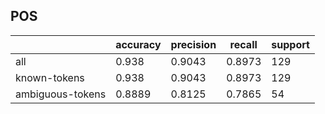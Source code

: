 
## POS

|                  | accuracy | precision | recall | support |
|------------------|----------|-----------|--------|---------|
| all              | 0.938    | 0.9043    | 0.8973 | 129     |
| known-tokens     | 0.938    | 0.9043    | 0.8973 | 129     |
| ambiguous-tokens | 0.8889   | 0.8125    | 0.7865 | 54      |

